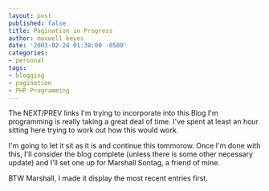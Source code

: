 ```yaml
---
layout: post
published: false
title: Pagination in Progress
author: maxwell keyes
date: '2003-02-24 01:38:00 -0500'
categories:
- personal
tags:
- blogging
- pagination
- PHP Programming
---
```


The NEXT/PREV links I'm trying to incorporate into this Blog I'm programming is
really taking a great deal of time. I've spent at least an hour sitting here
trying to work out how this would work.

I'm going to let it sit as it is and continue this tommorow. Once I'm done with
this, I'll consider the blog complete (unless there is some other necessary
update) and I'll set one up for Marshall Sontag, a friend of mine.

BTW Marshall, I made it display the most recent entries first.
